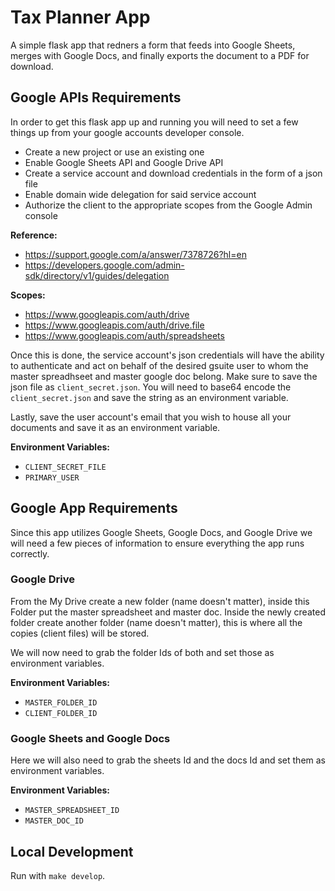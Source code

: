 # Tax Planner App

A simple flask app that redners a form that feeds into Google Sheets, merges with Google Docs, and finally exports the document to a PDF for download.

## Google APIs Requirements

In order to get this flask app up and running you will need to set a few things up from your google accounts developer console.

- Create a new project or use an existing one
- Enable Google Sheets API and Google Drive API
- Create a service account and download credentials in the form of a json file
- Enable domain wide delegation for said service account
- Authorize the client to the appropriate scopes from the Google Admin console

**Reference:**
- https://support.google.com/a/answer/7378726?hl=en
- https://developers.google.com/admin-sdk/directory/v1/guides/delegation

**Scopes:**
- https://www.googleapis.com/auth/drive
- https://www.googleapis.com/auth/drive.file
- https://www.googleapis.com/auth/spreadsheets

Once this is done, the service account's json credentials will have the ability to authenticate and act on behalf of the desired gsuite user to whom the master spreadhseet and master google doc belong. Make sure to save the json file as `client_secret.json`. You will need to base64 encode the `client_secret.json` and save the string as an environment variable.

Lastly, save the user account's email that you wish to house all your documents and save it as an environment variable.

**Environment Variables:**
- `CLIENT_SECRET_FILE`
- `PRIMARY_USER`

## Google App Requirements

Since this app utilizes Google Sheets, Google Docs, and Google Drive we will need a few pieces of information to ensure everything the app runs correctly.

### Google Drive

From the My Drive create a new folder (name doesn't matter), inside this Folder put the master spreadsheet and master doc. Inside the newly created folder create another folder (name doesn't matter), this is where all the copies (client files) will be stored.

We will now need to grab the folder Ids of both and set those as environment variables.

**Environment Variables:**
- `MASTER_FOLDER_ID`
- `CLIENT_FOLDER_ID`

### Google Sheets and Google Docs

Here we will also need to grab the sheets Id and the docs Id and set them as environment variables.

**Environment Variables:**
- `MASTER_SPREADSHEET_ID`
- `MASTER_DOC_ID`

## Local Development

Run with `make develop`.

